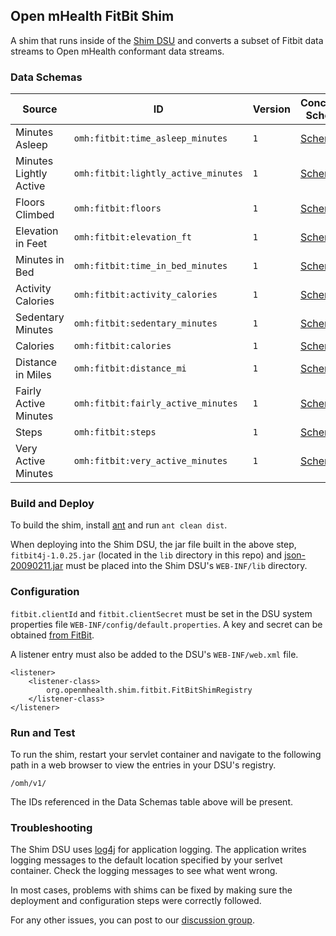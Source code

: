 Open mHealth FitBit Shim
-------------

A shim that runs inside of the [Shim DSU](https://github.com/openmhealth/shim) and converts a subset of Fitbit data streams to Open mHealth conformant data streams.

### Data Schemas

| Source | ID | Version | Concordia Schema |
| ---- | ---- | ---- | ---- |
| Minutes Asleep | `omh:fitbit:time_asleep_minutes` | `1` | [Schema](https://go.omh.io/omh/v1/omh:fitbit:time_asleep_minutes/1/1) |
| Minutes Lightly Active | `omh:fitbit:lightly_active_minutes` | `1` | [Schema](https://go.omh.io/omh/v1/omh:fitbit:lightly_active_minutes/1) |
| Floors Climbed | `omh:fitbit:floors` | `1` | [Schema](https://go.omh.io/omh/v1/omh:fitbit:floors/1) |
| Elevation in Feet| `omh:fitbit:elevation_ft` | `1` | [Schema](https://go.omh.io/omh/v1/omh:fitbit:elevation_ft/1) |
| Minutes in Bed | `omh:fitbit:time_in_bed_minutes` | `1` | [Schema](https://go.omh.io/omh/v1/omh:fitbit:time_in_bed_minutes/1) |
| Activity Calories | `omh:fitbit:activity_calories` | `1` | [Schema](https://go.omh.io/omh/v1/omh:fitbit:activity_calories/1) |
| Sedentary Minutes  | `omh:fitbit:sedentary_minutes` | `1` | [Schema](https://go.omh.io/omh/v1/omh:fitbit:sedentary_minutes/1) |
| Calories | `omh:fitbit:calories` | `1` | [Schema](https://go.omh.io/omh/v1/omh:fitbit:calories/1) |
| Distance in Miles | `omh:fitbit:distance_mi` | `1` | [Schema](https://go.omh.io/omh/v1/omh:fitbit:distance_mi/1) |
| Fairly Active Minutes | `omh:fitbit:fairly_active_minutes` | `1` | [Schema](https://go.omh.io/omh/v1/omh:fitbit:fairly_active_minutes/1) |
| Steps | `omh:fitbit:steps` | `1` | [Schema](https://go.omh.io/omh/v1/omh:fitbit:steps/1) |
| Very Active Minutes | `omh:fitbit:very_active_minutes` | `1` | [Schema](https://go.omh.io/omh/v1/omh:fitbit:very_active_minutes/1) |


### Build and Deploy

To build the shim, install [ant](http://ant.apache.org/) and run `ant clean dist`.

When deploying into the Shim DSU, the jar file built in the above step, `fitbit4j-1.0.25.jar` (located in the `lib` directory in this repo) and [json-20090211.jar](http://mvnrepository.com/artifact/org.json/json/20090211) must be placed into the Shim DSU's `WEB-INF/lib` directory.


### Configuration

`fitbit.clientId` and `fitbit.clientSecret` must be set in the DSU system properties file `WEB-INF/config/default.properties`. A key and secret can be obtained [from FitBit](https://dev.fitbit.com/apps/new).


A listener entry must also be added to the DSU's `WEB-INF/web.xml` file.

    <listener>
        <listener-class>
            org.openmhealth.shim.fitbit.FitBitShimRegistry
        </listener-class>
    </listener>

### Run and Test

To run the shim, restart your servlet container and navigate to the following path in a web browser to view the entries in your DSU's registry. 

    /omh/v1/

The IDs referenced in the Data Schemas table above will be present.


### Troubleshooting

The Shim DSU uses [log4j](http://logging.apache.org/log4j/1.2/) for application logging. The application writes logging messages to the default location specified by your serlvet container. Check the logging messages to see what went wrong.

In most cases, problems with shims can be fixed by making sure the deployment and configuration steps were correctly followed.

For any other issues, you can post to our [discussion group](https://groups.google.com/forum/#!forum/omh-developers).




